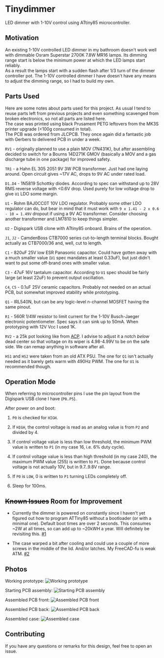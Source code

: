 # Tinydimmer

LED dimmer with 1-10V control using ATtiny85 microcontroller.

## Motivation

An existing 1-10V controlled LED dimmer in my bathroom doesn't work well with dimmable Osram Superstar 2700K 7.8W MR16 lamps. Its dimming range start is below the minimum power at which the LED lamps start reliably.  
As a result the lamps start with a sudden flash after 1/3 turn of the dimmer controller pot. The 1-10V controlled dimmer I have doesn't have any means to adjust the dimming range, so I had to build my own.

## Parts Used

Here are some notes about parts used for this project. As usual I tend to reuse parts left from previous projects and even something scavenged from broken electronics, so not all parts are listed here.  
The case was printed using black Prusament PETG leftovers from the MK3S printer upgrade (<100g consumed in total).  
The PCB was ordered from JLCPCB. They once again did a fantastic job with Gerbers to delivered PCB in under a week.

`RV1` - originally planned to use a plain MOV (7N431K), but after assembling decided to switch for a Bourns 14D271K GMOV (basically a MOV and a gas discharge tube in one package) for improved safety.

`TR1` - a Hahn EL 305 2051 9V 3W PCB transformer. Just had one laying around. Open circuit gives ~17V AC, drops to 9V AC under rated load.

`D1`..`D4` - 1N5819 Schottky diodes. According to spec can withstand up to 28V RMS reverse voltage with <0.6V drop. Used purely for low voltage drop to give `U1` LDO some margin.

`U1` - Rohm BAJ0CC0T 10V LDO regulator. Probably some other LDO regulator can do, but bear in mind that it must work with `9 x 1.41 - 2 x 0.6 - 10 = 1.49V` dropout if using a 9V AC transformer. Consider choosing another transformer and LM7810 to keep things simpler.

`U2` - Digispark USB clone with ATtiny85 onboard. Brains of the operation.

`J1`, `J2` - CamdenBoss CTB7000 series cut-to-length terminal blocks. Bought actually as CTB7000/36 and, well, cut to length.

`C1` - 820uF 25V low ESR Panasonic capacitor. Could have gotten away with a much smaller value (`U1` spec mandates at least 0.33uF), but just didn't want to put some off-brand ones with smaller value.

`C3` - 47uF 16V tantalum capacitor. According to `U1` spec should be fairly large (at least 22uF) to prevent output oscillation.

`C4`, `C5` - 0.1uF 25V ceramic capacitors. Probably not needed on an actual PCB, but somewhat improved stability while prototyping.

`Q1` - IRL540N, but can be any logic-level n-channel MOSFET having the same pinout.

`R1` - 560R 1/4W resistor to limit current for the 1-10V Busch-Jaeger electronic potentiometer. Spec says it can sink up to 50mA. When prototyping with 12V Vcc I used 1K.

`RV2` - a 25k pot looking like from [ACP](https://www.acptechnologies.com/). I advise to adjust it a notch _below_ dead center so that voltage on its wiper is 4.98-4.99V to be on the safe side. We can remap anything in software after all.

`HS1` and `HS2` were taken from an old ATX PSU. The one for `Q1` isn't actually needed as it barely gets warm with 490Hz PWM. The one for `U1` is recommended though.

## Operation Mode

When referring to microcontroller pins I use the pin layout from the Digispark USB clone I have (`P0`..`P5`).

After power on and boot:

1. `P0` is checked for `HIGH`.

2. If `HIGH`, the control voltage is read as an analog value is from `P2` and divided by 4.

3. If control voltage value is less than low threshold, the minimum PWM value is written to `P1` (in my case 16, i.e. 6% duty cycle).

4. If control voltage value is less than high threshold (in my case 240), the maximum PWM value (255) is written to `P1`. Done because control voltage is not actually 10V, but in 9.7..9.8V range.

5. If `P0` is `LOW`, 0 is written to `P1` turning LEDs completely off.

6. Sleep for 100ms.

## ~~Known Issues~~ Room for Improvement

* Currently the dimmer is powered on constantly since I haven't yet figured out how to program ATTiny85 without a bootloader (or with a minimal one). Default boot times are over 2 seconds. This consumes ~2W at all times, so can add up to ~20kWH a year. Will definitely be revisiting this. [#1](issues/1)

* The case warped a bit after cooling and could use a couple of more screws in the middle of the lid. And/or latches. My FreeCAD-fu is weak ATM. [#2](issues/2)

## Photos

Working prototype:
![Working prototype](images/working_prototype.jpg)

Starting PCB assembly:
![Starting PCB assembly](images/assembly_start.jpg)

Assembled PCB front:
![Assembled PCB front](images/assembled_pcb_1.jpg)

Assembled PCB back:
![Assembled PCB back](images/assembled_pcb_2.jpg)

Assembled case:
![Assembled case](images/assembled_case.jpg)

## Contributing

If you have any questions or remarks for this design, feel free to open an issue.
